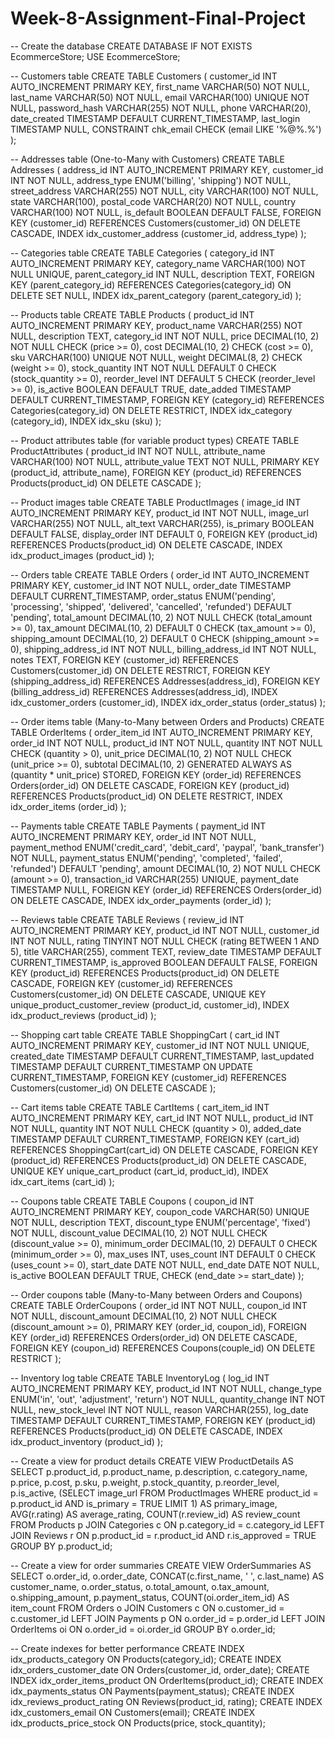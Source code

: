 # Week-8-Assignment-Final-Project
-- Create the database
CREATE DATABASE IF NOT EXISTS EcommerceStore;
USE EcommerceStore;

-- Customers table
CREATE TABLE Customers (
    customer_id INT AUTO_INCREMENT PRIMARY KEY,
    first_name VARCHAR(50) NOT NULL,
    last_name VARCHAR(50) NOT NULL,
    email VARCHAR(100) UNIQUE NOT NULL,
    password_hash VARCHAR(255) NOT NULL,
    phone VARCHAR(20),
    date_created TIMESTAMP DEFAULT CURRENT_TIMESTAMP,
    last_login TIMESTAMP NULL,
    CONSTRAINT chk_email CHECK (email LIKE '%@%.%')
);

-- Addresses table (One-to-Many with Customers)
CREATE TABLE Addresses (
    address_id INT AUTO_INCREMENT PRIMARY KEY,
    customer_id INT NOT NULL,
    address_type ENUM('billing', 'shipping') NOT NULL,
    street_address VARCHAR(255) NOT NULL,
    city VARCHAR(100) NOT NULL,
    state VARCHAR(100),
    postal_code VARCHAR(20) NOT NULL,
    country VARCHAR(100) NOT NULL,
    is_default BOOLEAN DEFAULT FALSE,
    FOREIGN KEY (customer_id) REFERENCES Customers(customer_id) ON DELETE CASCADE,
    INDEX idx_customer_address (customer_id, address_type)
);

-- Categories table
CREATE TABLE Categories (
    category_id INT AUTO_INCREMENT PRIMARY KEY,
    category_name VARCHAR(100) NOT NULL UNIQUE,
    parent_category_id INT NULL,
    description TEXT,
    FOREIGN KEY (parent_category_id) REFERENCES Categories(category_id) ON DELETE SET NULL,
    INDEX idx_parent_category (parent_category_id)
);

-- Products table
CREATE TABLE Products (
    product_id INT AUTO_INCREMENT PRIMARY KEY,
    product_name VARCHAR(255) NOT NULL,
    description TEXT,
    category_id INT NOT NULL,
    price DECIMAL(10, 2) NOT NULL CHECK (price >= 0),
    cost DECIMAL(10, 2) CHECK (cost >= 0),
    sku VARCHAR(100) UNIQUE NOT NULL,
    weight DECIMAL(8, 2) CHECK (weight >= 0),
    stock_quantity INT NOT NULL DEFAULT 0 CHECK (stock_quantity >= 0),
    reorder_level INT DEFAULT 5 CHECK (reorder_level >= 0),
    is_active BOOLEAN DEFAULT TRUE,
    date_added TIMESTAMP DEFAULT CURRENT_TIMESTAMP,
    FOREIGN KEY (category_id) REFERENCES Categories(category_id) ON DELETE RESTRICT,
    INDEX idx_category (category_id),
    INDEX idx_sku (sku)
);

-- Product attributes table (for variable product types)
CREATE TABLE ProductAttributes (
    product_id INT NOT NULL,
    attribute_name VARCHAR(100) NOT NULL,
    attribute_value TEXT NOT NULL,
    PRIMARY KEY (product_id, attribute_name),
    FOREIGN KEY (product_id) REFERENCES Products(product_id) ON DELETE CASCADE
);

-- Product images table
CREATE TABLE ProductImages (
    image_id INT AUTO_INCREMENT PRIMARY KEY,
    product_id INT NOT NULL,
    image_url VARCHAR(255) NOT NULL,
    alt_text VARCHAR(255),
    is_primary BOOLEAN DEFAULT FALSE,
    display_order INT DEFAULT 0,
    FOREIGN KEY (product_id) REFERENCES Products(product_id) ON DELETE CASCADE,
    INDEX idx_product_images (product_id)
);

-- Orders table
CREATE TABLE Orders (
    order_id INT AUTO_INCREMENT PRIMARY KEY,
    customer_id INT NOT NULL,
    order_date TIMESTAMP DEFAULT CURRENT_TIMESTAMP,
    order_status ENUM('pending', 'processing', 'shipped', 'delivered', 'cancelled', 'refunded') DEFAULT 'pending',
    total_amount DECIMAL(10, 2) NOT NULL CHECK (total_amount >= 0),
    tax_amount DECIMAL(10, 2) DEFAULT 0 CHECK (tax_amount >= 0),
    shipping_amount DECIMAL(10, 2) DEFAULT 0 CHECK (shipping_amount >= 0),
    shipping_address_id INT NOT NULL,
    billing_address_id INT NOT NULL,
    notes TEXT,
    FOREIGN KEY (customer_id) REFERENCES Customers(customer_id) ON DELETE RESTRICT,
    FOREIGN KEY (shipping_address_id) REFERENCES Addresses(address_id),
    FOREIGN KEY (billing_address_id) REFERENCES Addresses(address_id),
    INDEX idx_customer_orders (customer_id),
    INDEX idx_order_status (order_status)
);

-- Order items table (Many-to-Many between Orders and Products)
CREATE TABLE OrderItems (
    order_item_id INT AUTO_INCREMENT PRIMARY KEY,
    order_id INT NOT NULL,
    product_id INT NOT NULL,
    quantity INT NOT NULL CHECK (quantity > 0),
    unit_price DECIMAL(10, 2) NOT NULL CHECK (unit_price >= 0),
    subtotal DECIMAL(10, 2) GENERATED ALWAYS AS (quantity * unit_price) STORED,
    FOREIGN KEY (order_id) REFERENCES Orders(order_id) ON DELETE CASCADE,
    FOREIGN KEY (product_id) REFERENCES Products(product_id) ON DELETE RESTRICT,
    INDEX idx_order_items (order_id)
);

-- Payments table
CREATE TABLE Payments (
    payment_id INT AUTO_INCREMENT PRIMARY KEY,
    order_id INT NOT NULL,
    payment_method ENUM('credit_card', 'debit_card', 'paypal', 'bank_transfer') NOT NULL,
    payment_status ENUM('pending', 'completed', 'failed', 'refunded') DEFAULT 'pending',
    amount DECIMAL(10, 2) NOT NULL CHECK (amount >= 0),
    transaction_id VARCHAR(255) UNIQUE,
    payment_date TIMESTAMP NULL,
    FOREIGN KEY (order_id) REFERENCES Orders(order_id) ON DELETE CASCADE,
    INDEX idx_order_payments (order_id)
);

-- Reviews table
CREATE TABLE Reviews (
    review_id INT AUTO_INCREMENT PRIMARY KEY,
    product_id INT NOT NULL,
    customer_id INT NOT NULL,
    rating TINYINT NOT NULL CHECK (rating BETWEEN 1 AND 5),
    title VARCHAR(255),
    comment TEXT,
    review_date TIMESTAMP DEFAULT CURRENT_TIMESTAMP,
    is_approved BOOLEAN DEFAULT FALSE,
    FOREIGN KEY (product_id) REFERENCES Products(product_id) ON DELETE CASCADE,
    FOREIGN KEY (customer_id) REFERENCES Customers(customer_id) ON DELETE CASCADE,
    UNIQUE KEY unique_product_customer_review (product_id, customer_id),
    INDEX idx_product_reviews (product_id)
);

-- Shopping cart table
CREATE TABLE ShoppingCart (
    cart_id INT AUTO_INCREMENT PRIMARY KEY,
    customer_id INT NOT NULL UNIQUE,
    created_date TIMESTAMP DEFAULT CURRENT_TIMESTAMP,
    last_updated TIMESTAMP DEFAULT CURRENT_TIMESTAMP ON UPDATE CURRENT_TIMESTAMP,
    FOREIGN KEY (customer_id) REFERENCES Customers(customer_id) ON DELETE CASCADE
);

-- Cart items table
CREATE TABLE CartItems (
    cart_item_id INT AUTO_INCREMENT PRIMARY KEY,
    cart_id INT NOT NULL,
    product_id INT NOT NULL,
    quantity INT NOT NULL CHECK (quantity > 0),
    added_date TIMESTAMP DEFAULT CURRENT_TIMESTAMP,
    FOREIGN KEY (cart_id) REFERENCES ShoppingCart(cart_id) ON DELETE CASCADE,
    FOREIGN KEY (product_id) REFERENCES Products(product_id) ON DELETE CASCADE,
    UNIQUE KEY unique_cart_product (cart_id, product_id),
    INDEX idx_cart_items (cart_id)
);

-- Coupons table
CREATE TABLE Coupons (
    coupon_id INT AUTO_INCREMENT PRIMARY KEY,
    coupon_code VARCHAR(50) UNIQUE NOT NULL,
    description TEXT,
    discount_type ENUM('percentage', 'fixed') NOT NULL,
    discount_value DECIMAL(10, 2) NOT NULL CHECK (discount_value >= 0),
    minimum_order DECIMAL(10, 2) DEFAULT 0 CHECK (minimum_order >= 0),
    max_uses INT,
    uses_count INT DEFAULT 0 CHECK (uses_count >= 0),
    start_date DATE NOT NULL,
    end_date DATE NOT NULL,
    is_active BOOLEAN DEFAULT TRUE,
    CHECK (end_date >= start_date)
);

-- Order coupons table (Many-to-Many between Orders and Coupons)
CREATE TABLE OrderCoupons (
    order_id INT NOT NULL,
    coupon_id INT NOT NULL,
    discount_amount DECIMAL(10, 2) NOT NULL CHECK (discount_amount >= 0),
    PRIMARY KEY (order_id, coupon_id),
    FOREIGN KEY (order_id) REFERENCES Orders(order_id) ON DELETE CASCADE,
    FOREIGN KEY (coupon_id) REFERENCES Coupons(couple_id) ON DELETE RESTRICT
);

-- Inventory log table
CREATE TABLE InventoryLog (
    log_id INT AUTO_INCREMENT PRIMARY KEY,
    product_id INT NOT NULL,
    change_type ENUM('in', 'out', 'adjustment', 'return') NOT NULL,
    quantity_change INT NOT NULL,
    new_stock_level INT NOT NULL,
    reason VARCHAR(255),
    log_date TIMESTAMP DEFAULT CURRENT_TIMESTAMP,
    FOREIGN KEY (product_id) REFERENCES Products(product_id) ON DELETE CASCADE,
    INDEX idx_product_inventory (product_id)
);

-- Create a view for product details
CREATE VIEW ProductDetails AS
SELECT 
    p.product_id,
    p.product_name,
    p.description,
    c.category_name,
    p.price,
    p.cost,
    p.sku,
    p.weight,
    p.stock_quantity,
    p.reorder_level,
    p.is_active,
    (SELECT image_url FROM ProductImages WHERE product_id = p.product_id AND is_primary = TRUE LIMIT 1) AS primary_image,
    AVG(r.rating) AS average_rating,
    COUNT(r.review_id) AS review_count
FROM Products p
JOIN Categories c ON p.category_id = c.category_id
LEFT JOIN Reviews r ON p.product_id = r.product_id AND r.is_approved = TRUE
GROUP BY p.product_id;

-- Create a view for order summaries
CREATE VIEW OrderSummaries AS
SELECT 
    o.order_id,
    o.order_date,
    CONCAT(c.first_name, ' ', c.last_name) AS customer_name,
    o.order_status,
    o.total_amount,
    o.tax_amount,
    o.shipping_amount,
    p.payment_status,
    COUNT(oi.order_item_id) AS item_count
FROM Orders o
JOIN Customers c ON o.customer_id = c.customer_id
LEFT JOIN Payments p ON o.order_id = p.order_id
LEFT JOIN OrderItems oi ON o.order_id = oi.order_id
GROUP BY o.order_id;

-- Create indexes for better performance
CREATE INDEX idx_products_category ON Products(category_id);
CREATE INDEX idx_orders_customer_date ON Orders(customer_id, order_date);
CREATE INDEX idx_order_items_product ON OrderItems(product_id);
CREATE INDEX idx_payments_status ON Payments(payment_status);
CREATE INDEX idx_reviews_product_rating ON Reviews(product_id, rating);
CREATE INDEX idx_customers_email ON Customers(email);
CREATE INDEX idx_products_price_stock ON Products(price, stock_quantity);
